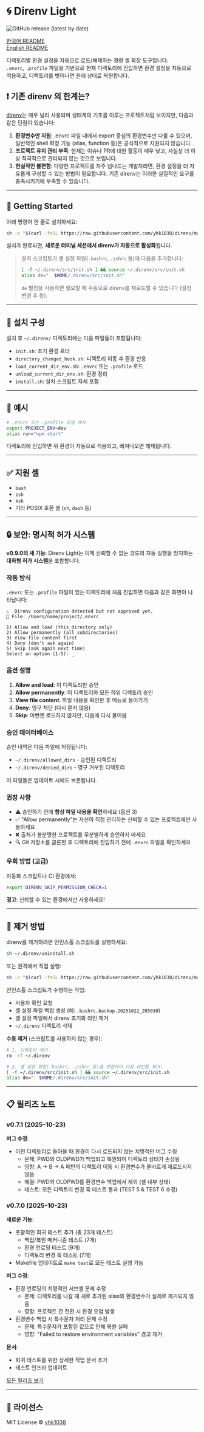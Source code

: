 # 🌀 Direnv Light

![GitHub release (latest by date)](https://img.shields.io/github/v/release/yhk1038/direnv?style=flat-square)

[한국어 README](./README.ko.md)\
[English README](./README.md)

디렉토리별 환경 설정을 자동으로 로드/해제하는 경량 셸 확장 도구입니다.\
`.envrc`, `.profile` 파일을 기반으로 현재 디렉토리에 진입하면 환경 설정을 자동으로 적용하고, 디렉토리를 벗어나면 원래 상태로 복원합니다.

## ❗ 기존 direnv 의 한계는?

[direnv](https://github.com/direnv/direnv)는 매우 널리 사용되며 생태계의 기초를 이루는 프로젝트처럼 보이지만, 다음과 같은 단점이 있습니다:

1. **환경변수만 지원**: .envrc 파일 내에서 export 중심의 환경변수만 다룰 수 있으며, 일반적인 shell 확장 기능 (alias, function 등)은 공식적으로 지원되지 않습니다.
2. **프로젝트 유지 관리 부족**: 현재는 이슈나 PR에 대한 활동이 매우 낮고, 사실상 더 이상 적극적으로 관리되지 않는 것으로 보입니다.
3. **현실적인 불편함**: 다양한 프로젝트를 자주 넘나드는 개발자라면, 환경 설정을 더 자유롭게 구성할 수 있는 방법이 필요합니다. 기존 direnv는 이러한 실질적인 요구를 충족시키기에 부족할 수 있습니다.

---

## 🚀 Getting Started

아래 명령어 한 줄로 설치하세요:

```sh
sh -c "$(curl -fsSL https://raw.githubusercontent.com/yhk1038/direnv/main/install.sh)"
```

설치가 완료되면, **새로운 터미널 세션에서 direnv가 자동으로 활성화**됩니다.

> 설치 스크립트가 셸 설정 파일(`.bashrc`, `.zshrc` 등)에 다음을 추가합니다:
> ```bash
> [ -f ~/.direnv/src/init.sh ] && source ~/.direnv/src/init.sh
> alias de=". $HOME/.direnv/src/init.sh"
> ```
>
> `de` 별칭을 사용하면 필요할 때 수동으로 direnv를 재로드할 수 있습니다 (설정 변경 후 등).

---

## 📂 설치 구성

설치 후 `~/.direnv/` 디렉토리에는 다음 파일들이 포함됩니다:

- `init.sh`: 초기 환경 로더
- `directory_changed_hook.sh`: 디렉토리 이동 후 환경 반응
- `load_current_dir_env.sh`: `.envrc` 또는 `.profile` 로드
- `unload_current_dir_env.sh`: 환경 정리
- `install.sh`: 설치 스크립트 자체 포함

---

## 🧪 예시

```bash
# .envrc 또는 .profile 파일 예시
export PROJECT_ENV=dev
alias run="npm start"
```

디렉토리에 진입하면 위 환경이 자동으로 적용되고, 빠져나오면 해제됩니다.

---

## ✅ 지원 셸

- `bash`
- `zsh`
- `ksh`
- 기타 POSIX 호환 셸 (`sh`, `dash` 등)

---

## 🔒 보안: 명시적 허가 시스템

**v0.9.0의 새 기능**: Direnv Light는 이제 신뢰할 수 없는 코드의 자동 실행을 방지하는 **대화형 허가 시스템**을 포함합니다.

### 작동 방식

`.envrc` 또는 `.profile` 파일이 있는 디렉토리에 처음 진입하면 다음과 같은 화면이 나타납니다:

```
⚠️  Direnv configuration detected but not approved yet.
📄 File: /Users/name/project/.envrc

1) Allow and load (this directory only)
2) Allow permanently (all subdirectories)
3) View file content first
4) Deny (don't ask again)
5) Skip (ask again next time)
Select an option (1-5): _
```

### 옵션 설명

1. **Allow and load**: 이 디렉토리만 승인
2. **Allow permanently**: 이 디렉토리와 모든 하위 디렉토리 승인
3. **View file content**: 파일 내용을 확인한 후 메뉴로 돌아가기
4. **Deny**: 영구 차단 (다시 묻지 않음)
5. **Skip**: 이번엔 로드하지 않지만, 다음에 다시 물어봄

### 승인 데이터베이스

승인 내역은 다음 파일에 저장됩니다:
- `~/.direnv/allowed_dirs` - 승인된 디렉토리
- `~/.direnv/denied_dirs` - 영구 거부된 디렉토리

이 파일들은 업데이트 시에도 보존됩니다.

### 권장 사항

- ⚠️ 승인하기 전에 **항상 파일 내용을 확인**하세요 (옵션 3)
- ✅ "Allow permanently"는 자신이 직접 관리하는 신뢰할 수 있는 프로젝트에만 사용하세요
- ❌ 출처가 불분명한 프로젝트를 무분별하게 승인하지 마세요
- 🔍 Git 저장소를 클론한 후 디렉토리에 진입하기 전에 `.envrc` 파일을 확인하세요

### 우회 방법 (고급)

자동화 스크립트나 CI 환경에서:

```bash
export DIRENV_SKIP_PERMISSION_CHECK=1
```

**경고**: 신뢰할 수 있는 환경에서만 사용하세요!

---

## 🧹 제거 방법

direnv를 제거하려면 언인스톨 스크립트를 실행하세요:

```sh
sh ~/.direnv/uninstall.sh
```

또는 원격에서 직접 실행:

```sh
sh -c "$(curl -fsSL https://raw.githubusercontent.com/yhk1038/direnv/main/uninstall.sh)"
```

언인스톨 스크립트가 수행하는 작업:
- 사용자 확인 요청
- 셸 설정 파일 백업 생성 (예: `.bashrc.backup.20251022_205030`)
- 셸 설정 파일에서 direnv 초기화 라인 제거
- `~/.direnv` 디렉토리 삭제

**수동 제거** (스크립트를 사용하지 않는 경우):

```sh
# 1. 디렉토리 제거
rm -rf ~/.direnv

# 2. 셸 설정 파일(.bashrc, .zshrc 등)을 편집하여 다음 라인들 제거:
[ -f ~/.direnv/src/init.sh ] && source ~/.direnv/src/init.sh
alias de=". $HOME/.direnv/src/init.sh"
```

---

## 📋 릴리즈 노트

### v0.7.1 (2025-10-23)

**버그 수정**:
- 이전 디렉토리로 돌아올 때 환경이 다시 로드되지 않는 치명적인 버그 수정
  - 문제: PWD와 OLDPWD가 백업되고 복원되어 디렉토리 상태가 손상됨
  - 영향: A → B → A 패턴의 디렉토리 이동 시 환경변수가 올바르게 재로드되지 않음
  - 해결: PWD와 OLDPWD를 환경변수 백업에서 제외 (셸 내부 상태)
  - 테스트: 모든 디렉토리 변경 훅 테스트 통과 (TEST 5 & TEST 6 수정)

### v0.7.0 (2025-10-23)

**새로운 기능**:
- 포괄적인 회귀 테스트 추가 (총 23개 테스트)
  - 백업/복원 메커니즘 테스트 (7개)
  - 환경 언로딩 테스트 (9개)
  - 디렉토리 변경 훅 테스트 (7개)
- Makefile 업데이트로 `make test`로 모든 테스트 실행 가능

**버그 수정**:
- 환경 언로딩의 치명적인 서브셸 문제 수정
  - 문제: 디렉토리를 나갈 때 새로 추가된 alias와 환경변수가 실제로 제거되지 않음
  - 영향: 프로젝트 간 전환 시 환경 오염 발생
- 환경변수 백업 시 특수문자 처리 문제 수정
  - 문제: 특수문자가 포함된 값으로 인해 복원 실패
  - 영향: "Failed to restore environment variables" 경고 제거

**문서**:
- 회귀 테스트를 위한 상세한 작업 문서 추가
- 테스트 인프라 업데이트

[모든 릴리즈 보기](https://github.com/yhk1038/direnv/releases)

---

## 📄 라이선스

MIT License © [yhk1038](https://github.com/yhk1038)

